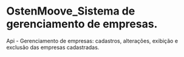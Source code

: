 # OstenMoove_Sistema de gerenciamento de empresas. 
Api - Gerenciamento de empresas: cadastros, alterações, exibição e exclusão das empresas cadastradas.


